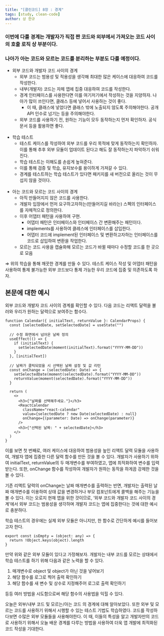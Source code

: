 ```yaml
---
title: "[클린코드] 8장 : 경계"
tags: [study, clean-code]
author: 상 한규
---
```

### 이번에 다룰 경계는 개발자가 직접 짠 코드와 외부에서 가져오는 코드 사이의 호출 로직 상 부분이다.
### 나아가 아는 코드와 모르는 코드를 분리하는 부분도 다룰 예정이다.

- 외부 코드와 개발자 코드 사이의 경계
    - 외부 코드는 범용성 및 적용성을 생각해 최대한 많은 케이스에 대응하여 코드를 작성한다.
    - 내부(개발자) 코드는 자체 앱에 집중 대응하여 코드를 작성한다.
    - 경계 인터페이스를 사용한다면 이를 여기저기에서 작성하는 것을 지양하자.
    나아가 많이 쓰인다면, 클래스 등에 넣어서 사용하는 것이 좋다.
        - 이 때, 클래스에 넣었다면 클래스 밖에 노출되지 않도록 주의해야한다.
        공개 API 인수로 넘기는 등을 주의해야한다.
    - 외부 코드를 사용하기 전, 원하는 기능이 모두 동작하는지 먼저 확인하자.
    공식 문서 등을 활용하면 좋다.
<br><br>
- 학습 테스트
    - 테스트 케이스를 작성하여 외부 코드를 우리 목적에 맞게 동작하는지 확인하자.
    이를 통해 추후 외부 모듈이 업데이트 된다고 해도 잘 동작하는지 파악하기 쉬워진다.
    - 학습 테스트는 이해도를 손쉽게 높혀준다.
    - 이를 통해 검증 및 학습, 유지보수를 용이하게 가져갈 수 있다.
    - 경계를 테스트하는 학습 테스트가 있다면 패키지를 새 버전으로 올리는 것이 무섭지 않을 것이다.
<br><br>
- 아는 코드와 모르는 코드 사이의 경계
    - 아직 만들어지지 않은 코드를 사용한다.
    - 개발자 입장에서 먼저 요구하고자하는(만들어지길 바라는) 스펙의  인터페이스를 자체적으로 정의한다.
    - 이후 어뎁터 패턴을 사용하여 구현.
        - 어뎁터 패턴은 인터페이스와 인터페이스 간 변환해주는 패턴이다.
        - implements를 사용하여 클레스에 인터페이스를 삽입한다.
        - 어뎁터 코드에 implement된 인터페이스 및 변환하고자하는 인터페이스를 코드로 삽입하여 변환을 작업한다.
    - 모르는 코드 사용을 캡슐화해 모르는 코드가 바뀔 때마다 수정할 코드를 한 곳으로 모음

⇒ 위의 학습을 통해 깨끗한 경계를 만들 수 있다. 테스트 케이스 작성 및 어뎁터 패턴을 사용하여 통제 불가능한 외부 코드보다 통제 가능한 우리 코드에 집중 및 의존하도록 하자.

## 본문에 대한 예시

외부 코드와 개발자 코드 사이의 경계를 확인할 수 있다. 다음 코드는 리액트 달력을 불러와 우리가 원하는 달력으로 보여주는 함수다. 

```tsx
function Calendar({ initialText, returnValue }: CalendarProps) {
  const [selectedDate, setSelectedDate] = useState("")

  // 수정 화면에서 넘어온 날짜 정의
  useEffect(() => {
    if (initialText) {
      setSelectedDate(moment(initialText).format("YYYY-MM-DD"))
    }
  }, [initialText])

  // 날짜가 클릭되었을 시 선택된 날짜 설정 및 값 리턴
  const onChange = (selectedDate: Date) => {
    setSelectedDate(moment(selectedDate).format("YYYY-MM-DD"))
    returnValue(moment(selectedDate).format("YYYY-MM-DD"))
  }

  return (
    <>
      <h3>{"날짜를 선택해주세요."}</h3>
      <ReactCalendar
        className="react-calendar"
        value={selectedDate ? new Date(selectedDate) : null}
        onChange={(parameter: Date) => onChange(parameter)}
      />
      <h3>{"선택된 날짜: " + selectedDate}</h3>
    </>
  )
}
```

이를 보면 첫 번째로, 여러 케이스에 대응하여 범용성을 높인 리액트 달력 모듈을 사용하여, 개발자 앱에 집중한 다른 달력 함수를 만든 것을 볼 수 있다. 개발자가 사용하기 위하여 initialText, returnValue의 두 매개변수를 부여하였고, 앱에 최적화하여 변수를 입력받는다. 또한, onChange 함수를 작성하여 개발자가 원하는 동작을 하게끔 강제한 것을 볼 수 있다. 

기존 리액트 달력의 onChange는 날짜 매개변수를 출력하는 반면, 개발자는 출력된 날짜 매개변수를 이용하여 상태 값을 변경하거나 부모 컴포넌트에게 콜백을 해주는 기능을 볼 수 있다. 이는 오로지 현재 앱을 위한 것이므로, ‘외부 코드와 개발자 코드 사이의 경계’에서 외부 코드는 범용성을 생각하며 개발자 코드는 앱에 집중한다는 것에 대한 예시로 충분하다.

학습 테스트의 경우에는 실제 외부 모듈은 아니지만, 한 함수로 간단하게 예시를 들어보고자 한다.

```tsx
export const isEmpty = (object: any) => {
  return !Object.keys(object).length
}
```

만약 위와 같은 외부 모듈이 있다고 가정해보자. 개발자는 내부 코드를 모르는 상태에서 학습 테스트를 하기 위해 다음과 같은 노력을 할 수 있다.

1. 매개변수로 object 및 object가 아닌 것을 넣어보기
2. 해당 함수를 로그로 찍어 출력 확인하기
3. 해당 함수를 새 변수 및 상수로 지정해주어 로그로 출력 확인하기

등등 여러 방법을 시도함으로써 해당 함수의 사용법을 익힐 수 있다.

오늘은 외부/내부 코드 및 모르는/아는 코드 의 경계에 대해 알아보았다. 또한 외부 및 모르는 코드를 사용하기 위해서 시행할 수 있는 테스트 기법도 학습하였다. 코드를 작성하다보면 수많은 외부 모듈들을 사용해야한다. 이 때, 이들의 특성을 알고 개발자만의 코드로 사용하기 위해서 오늘 배운 경계를 다루는 방법을 사용하여 더욱 앱 개발에 최적화된 코드 작성을 기대한다.
